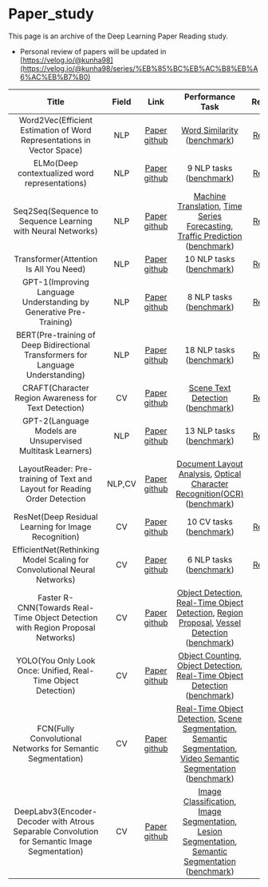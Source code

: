 # Paper_study
This page is an archive of the Deep Learning Paper Reading study.
- Personal review of papers will be updated in [https://velog.io/@kunha98](https://velog.io/@kunha98/series/%EB%85%BC%EB%AC%B8%EB%A6%AC%EB%B7%B0)
 
| Title | Field | Link | Performance Task | Review | publication |
|:---------------:|:-------------:|:-------------:|:-------------:|-------------:|:-------------:|
| Word2Vec(Efficient Estimation of Word Representations in Vector Space) | NLP | [Paper](https://arxiv.org/pdf/1301.3781.pdf) <br> [github](https://github.com/RaRe-Technologies/gensim/blob/develop/gensim/models/word2vec.py) |  [Word Similarity](https://paperswithcode.com/task/word-similarity) ([benchmark](https://paperswithcode.com/paper/efficient-estimation-of-word-representations)) | [Review](https://velog.io/@kunha98/%EB%85%BC%EB%AC%B8%EB%A6%AC%EB%B7%B0Word2Vec-Efficient-Estimation-of-Word-Representations-in-Vector-Space-ICLR-2013) | ICLR 2013 |
| ELMo(Deep contextualized word representations) | NLP | [Paper](https://arxiv.org/pdf/1802.05365.pdf) <br> [github](https://github.com/allenai/allennlp/blob/main/allennlp/modules/elmo.py) | 9 NLP tasks ([benchmark](https://paperswithcode.com/paper/deep-contextualized-word-representations)) | [Review](https://velog.io/@kunha98/%EB%85%BC%EB%AC%B8%EB%A6%AC%EB%B7%B0ELMo-Deep-contextualized-word-representations-NAACL-2018) | NAACL 2018 |
| Seq2Seq(Sequence to Sequence Learning with Neural Networks) | NLP | [Paper](https://arxiv.org/pdf/1409.3215.pdf) <br> [github](https://github.com/farizrahman4u/seq2seq) | [Machine Translation](https://paperswithcode.com/task/machine-translation), [Time Series Forecasting](https://paperswithcode.com/task/time-series-forecasting), [Traffic Prediction](https://paperswithcode.com/task/traffic-prediction) ([benchmark](https://paperswithcode.com/paper/sequence-to-sequence-learning-with-neural)) | [Review](https://velog.io/@kunha98/%EB%85%BC%EB%AC%B8%EB%A6%AC%EB%B7%B0Seq2Seq-Sequence-to-Sequence-Learning-with-Neural-Networks-NIPS-2014) | NeurIPS 2014 |
| Transformer(Attention Is All You Need) | NLP | [Paper](https://arxiv.org/pdf/1706.03762.pdf) <br> [github](https://github.com/tensorflow/tensor2tensor/blob/master/tensor2tensor/models/transformer.py) | 10 NLP tasks ([benchmark](https://paperswithcode.com/paper/attention-is-all-you-need)) | [Review](https://velog.io/@kunha98/%EB%85%BC%EB%AC%B8%EB%A6%AC%EB%B7%B0Transformer-Attention-Is-All-You-Need-NIPS-2017) | NeurIPS 2017 |
| GPT-1(Improving Language Understanding by Generative Pre-Training) | NLP | [Paper](https://s3-us-west-2.amazonaws.com/openai-assets/research-covers/language-unsupervised/language_understanding_paper.pdf) <br> [github](https://github.com/openai/finetune-transformer-lm) | 8 NLP tasks ([benchmark](https://paperswithcode.com/paper/improving-language-understanding-by)) | [Review](https://velog.io/@kunha98/%EB%85%BC%EB%AC%B8%EB%A6%AC%EB%B7%B0GPT1-Improving-Language-Understandingby-Generative-Pre-Training-Preprint-2018) | Preprint 2018 |
| BERT(Pre-training of Deep Bidirectional Transformers for Language Understanding) | NLP | [Paper](https://arxiv.org/pdf/1810.04805v2.pdf) <br> [github](https://github.com/google-research/bert) | 18 NLP tasks ([benchmark](https://paperswithcode.com/paper/bert-pre-training-of-deep-bidirectional)) | [Review](https://velog.io/@kunha98/%EB%85%BC%EB%AC%B8%EB%A6%AC%EB%B7%B0BERT-Pre-training-of-Deep-Bidirectional-Transformers-for-Language-Understanding-NAACL-2019) | NAACL 2019 |
| CRAFT(Character Region Awareness for Text Detection) | CV | [Paper](https://arxiv.org/pdf/1904.01941.pdf) <br> [github](https://github.com/clovaai/CRAFT-pytorch) | [Scene Text Detection](https://paperswithcode.com/task/scene-text-detection) ([benchmark](https://paperswithcode.com/paper/character-region-awareness-for-text-detection)) | [Review](https://velog.io/@kunha98/Character-Region-Awareness-for-Text-Detection) | CVPR 2019 |
| GPT-2(Language Models are Unsupervised Multitask Learners) | NLP | [Paper](https://d4mucfpksywv.cloudfront.net/better-language-models/language-models.pdf) <br> [github](https://github.com/openai/gpt-2) | 13 NLP tasks ([benchmark](https://paperswithcode.com/paper/language-models-are-unsupervised-multitask)) | [Review](https://velog.io/@kunha98/%EB%85%BC%EB%AC%B8%EB%A6%AC%EB%B7%B0GPT-2-Language-Models-are-Unsupervised-Multitask-Learners-Preprint-2019) | Preprint 2019 |
| LayoutReader: Pre-training of Text and Layout for Reading Order Detection | NLP,CV | [Paper](https://aclanthology.org/2021.emnlp-main.389.pdf) <br> [github](https://github.com/microsoft/unilm/tree/master/layoutreader) |  [Document Layout Analysis](https://paperswithcode.com/task/document-layout-analysis), [Optical Character Recognition(OCR)](https://paperswithcode.com/task/optical-character-recognition) ([benchmark](https://paperswithcode.com/paper/layoutreader-pre-training-of-text-and-layout)) |  | EMNLP 2021 |
| ResNet(Deep Residual Learning for Image Recognition) | CV | [Paper](https://arxiv.org/pdf/1512.03385.pdf) <br> [github](https://github.com/tensorflow/models/tree/623a471131e905436c3b21205075b031e1bc4795/official/legacy/image_classification/resnet) | 10 CV tasks ([benchmark](https://paperswithcode.com/paper/deep-residual-learning-for-image-recognition)) | [Review](https://velog.io/@kunha98/%EB%85%BC%EB%AC%B8%EB%A6%AC%EB%B7%B0ResNet-Deep-Residual-Learning-for-Image-Recognition-CVPR-2016) | CVPR 2016 |
| EfficientNet(Rethinking Model Scaling for Convolutional Neural Networks) | CV | [Paper](https://arxiv.org/pdf/1905.11946.pdf) <br> [github](https://github.com/tensorflow/tpu/tree/master/models/official/efficientnet) | 6 NLP tasks ([benchmark](https://paperswithcode.com/paper/efficientnet-rethinking-model-scaling-for)) | [Review](https://velog.io/@kunha98/%EB%85%BC%EB%AC%B8%EB%A6%AC%EB%B7%B0EfficientNet-Rethinking-Model-Scaling-for-Convolutional-Neural-Networks) | ICML 2019 |
| Faster R-CNN(Towards Real-Time Object Detection with Region Proposal Networks) | CV | [Paper](https://arxiv.org/pdf/1506.01497.pdf) <br> [github](https://github.com/rbgirshick/py-faster-rcnn) | [Object Detection](https://paperswithcode.com/task/object-detection), [Real-Time Object Detection](https://paperswithcode.com/task/real-time-object-detection), [Region Proposal](https://paperswithcode.com/task/region-proposal), [Vessel Detection](https://paperswithcode.com/task/vessel-detection) ([benchmark](https://paperswithcode.com/paper/faster-r-cnn-towards-real-time-object)) |  | NeurIPS 2015 |
| YOLO(You Only Look Once: Unified, Real-Time Object Detection) | CV | [Paper](https://arxiv.org/pdf/1506.02640.pdf) <br> [github](https://github.com/AlexeyAB/darknet) | [Object Counting](https://paperswithcode.com/task/object-counting), [Object Detection](https://paperswithcode.com/task/object-detection), [Real-Time Object Detection](https://paperswithcode.com/task/real-time-object-detection) ([benchmark](https://paperswithcode.com/paper/you-only-look-once-unified-real-time-object)) |  | CVPR 2016 |
| FCN(Fully Convolutional Networks for Semantic Segmentation) | CV | [Paper](https://arxiv.org/pdf/1411.4038.pdf) <br> [github](https://github.com/pytorch/vision/blob/0b41ff0b0a08229a10cfe1ca6987b4386d68bd9c/torchvision/models/segmentation/fcn.py#L17) | [Real-Time Object Detection](https://paperswithcode.com/task/real-time-object-detection), [Scene Segmentation](https://paperswithcode.com/task/scene-segmentation), [Semantic Segmentation](https://paperswithcode.com/task/semantic-segmentation), [Video Semantic Segmentation](https://paperswithcode.com/task/video-semantic-segmentation) ([benchmark](https://paperswithcode.com/paper/fully-convolutional-networks-for-semantic)) |  | CVPR 2015 |
| DeepLabv3(Encoder-Decoder with Atrous Separable Convolution for Semantic Image Segmentation) | CV | [Paper](https://arxiv.org/pdf/1802.02611.pdf) <br> [github](https://github.com/pytorch/vision/blob/0b41ff0b0a08229a10cfe1ca6987b4386d68bd9c/torchvision/models/segmentation/deeplabv3.py) | [Image Classification](https://paperswithcode.com/task/image-classification), [Image Segmentation](https://paperswithcode.com/task/image-segmentation), [Lesion Segmentation](https://paperswithcode.com/task/lesion-segmentation), [Semantic Segmentation](https://paperswithcode.com/task/semantic-segmentation) ([benchmark](https://paperswithcode.com/paper/encoder-decoder-with-atrous-separable)) |  | ECCV 2018 |
